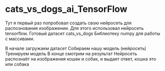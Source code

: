 # cats_vs_dogs_ai_TensorFlow
Тут я первый раз попробовал создать свою нейросеть для распознования изображении.
Для этого использовал нейросеть tensorflow.
Готовый датасет cats_vs_dogs
Библиотеку numpy для работы с массивами.

В начале загружаем датасет
Собираем нашу модель (нейросеть)
Тренируем модель 
В конце смотрим на результат 
Нейросеть распознаёт на изображения кошек и собак, и выдает ответ, кошка это или собака 
